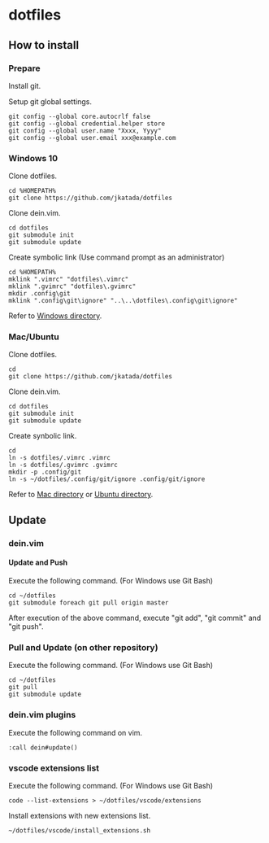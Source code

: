 # dotfiles

## How to install

### Prepare
Install git.

Setup git global settings.
```
git config --global core.autocrlf false
git config --global credential.helper store
git config --global user.name "Xxxx, Yyyy"
git config --global user.email xxx@example.com
```

### Windows 10
Clone dotfiles.
```
cd %HOMEPATH%
git clone https://github.com/jkatada/dotfiles
```

Clone dein.vim.
```
cd dotfiles
git submodule init
git submodule update
```

Create symbolic link (Use command prompt as an administrator)
```
cd %HOMEPATH%
mklink ".vimrc" "dotfiles\.vimrc"
mklink ".gvimrc" "dotfiles\.gvimrc"
mkdir .config\git
mklink ".config\git\ignore" "..\..\dotfiles\.config\git\ignore"
```

Refer to [Windows directory](./Windows).

### Mac/Ubuntu

Clone dotfiles.
```
cd
git clone https://github.com/jkatada/dotfiles
```

Clone dein.vim.
```
cd dotfiles
git submodule init
git submodule update
```

Create synbolic link.
```
cd
ln -s dotfiles/.vimrc .vimrc
ln -s dotfiles/.gvimrc .gvimrc
mkdir -p .config/git
ln -s ~/dotfiles/.config/git/ignore .config/git/ignore
```

Refer to [Mac directory](./Mac) or [Ubuntu directory](./Ubuntu).

## Update

### dein.vim

#### Update and Push
Execute the following command. (For Windows use Git Bash)
```
cd ~/dotfiles
git submodule foreach git pull origin master
```

After execution of the above command, execute "git add", "git commit" and "git push".

### Pull and Update (on other repository)
Execute the following command. (For Windows use Git Bash)
```
cd ~/dotfiles
git pull
git submodule update
```


### dein.vim plugins
Execute the following command on vim.
```
:call dein#update()
```

### vscode extensions list
Execute the following command. (For Windows use Git Bash)
```
code --list-extensions > ~/dotfiles/vscode/extensions
```

Install extensions with new extensions list.
```
~/dotfiles/vscode/install_extensions.sh
```


